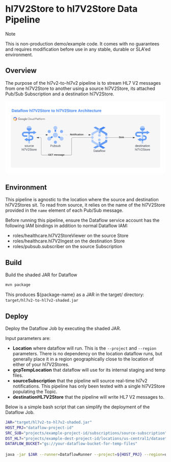 # hl7V2Store to hl7V2Store Data Pipeline

> [!NOTE]
> This is non-production demo/example code. It comes with no
guarantees and requires modification before use in any stable, durable or SLA'ed environment.

## Overview

The purpose of the hl7v2-to-hl7v2 pipeline is to stream HL7 V2 messages
from one hl7V2Store to another using a source hl7V2Store, its attached Pub/Sub Subscription and a destination hl7V2Store.

![image](images/dataflow-hl7v2-to-hl7v2-architecture.png)

## Environment
This pipeline is agnostic to the location where the source and destination
hl7V2Stores sit. To read from source, it relies on the name of the hl7V2Store provided in the `name`
element of each Pub/Sub message.

Before running this pipeline, ensure the Dataflow service account has the following IAM
bindings in addition to normal Dataflow IAM:
- roles/healthcare.hl7V2StoreViewer on the source Store
- roles/healthcare.hl7V2Ingest on the destination Store
- roles/pubsub.subscriber on the source Subscription

## Build
Build the shaded JAR for Dataflow
```bash
mvn package
```

This produces ${package-name} as a JAR in the target/ directory: `target/hl7v2-to-hl7v2-shaded.jar`

## Deploy
Deploy the Dataflow Job by executing the shaded JAR.

Input parameters are:
- **Location** where dataflow will run. This is the `--project` and `--region` parameters. There is no dependency on the location dataflow runs, but generally place it in a region geographically close to the location of either of your hl7V2Stores.
- **gcpTempLocation** that dataflow will use for its internal staging and temp files.
- **sourceSubscription** that the pipeline will source real-time hl7v2 notifications. This pipeline has only been tested with a single hl7V2Store populating the Topic.
- **destinationHL7V2Store** that the pipeline will write HL7 V2 messages to.

Below is a simple bash script that can simplify the deployment of the Dataflow Job.

```bash
JAR="target/hl7v2-to-hl7v2-shaded.jar"
HOST_PRJ="dataflow-project-id"
SRC_SUB="projects/example-project-id/subscriptions/source-subscription"
DST_HL7="projects/example-dest-project-id/locations/us-central1/datasets/destination-dataset/hl7V2Stores/destination-store"
DATAFLOW_BUCKET="gs://your-dataflow-bucket-for-temp-files"

java -jar $JAR --runner=DataflowRunner --project=${HOST_PRJ} --region=us-central1 --gcpTempLocation=${DATAFLOW_BUCKET}/hl7v2-to-hl7v2/ --sourceSubscription="${SRC_SUB}" --destinationHL7V2Store="${DST_HL7}"
```
